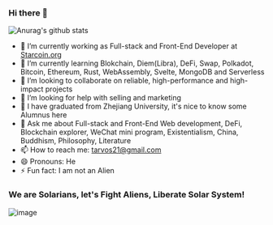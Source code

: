 ### Hi there 👋

<!--
**tarvos21/tarvos21** is a ✨ _special_ ✨ repository because its `README.md` (this file) appears on your GitHub profile.

Here are some ideas to get you started:

-->

![Anurag's github stats](https://github-readme-stats.vercel.app/api?username=tarvos21&show_icons=true&theme=radical&count_private=true)


- 🔭 I’m currently working as Full-stack and Front-End Developer at [Starcoin.org](https://starcoin.org)
- 🌱 I’m currently learning Blokchain, Diem(Libra), DeFi, Swap, Polkadot, Bitcoin, Ethereum, Rust, WebAssembly, Svelte, MongoDB and Serverless
- 👯 I’m looking to collaborate on reliable, high-performance and high-impact projects
- 🤔 I’m looking for help with selling and marketing
- 📖 I have graduated from Zhejiang University, it's nice to know some Alumnus here
- 💬 Ask me about Full-stack and Front-End Web development, DeFi, Blockchain explorer, WeChat mini program, Existentialism, China, Buddhism, Philosophy, Literature
- 📫 How to reach me: tarvos21@gmail.com
- 😄 Pronouns: He
- ⚡ Fun fact: I am not an Alien

### We are Solarians, let's Fight Aliens, Liberate Solar System!

![image](https://shu.git.xin/solarsystem.png)

<!--
![image](https://shu.git.xin/kouhao.png)
-->
